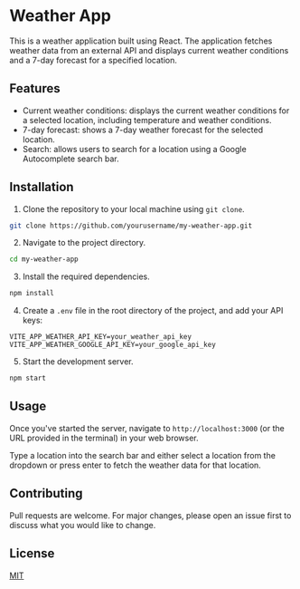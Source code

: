 
# Weather App

This is a weather application built using React. The application fetches weather data from an external API and displays current weather conditions and a 7-day forecast for a specified location.

## Features

- Current weather conditions: displays the current weather conditions for a selected location, including temperature and weather conditions.
- 7-day forecast: shows a 7-day weather forecast for the selected location.
- Search: allows users to search for a location using a Google Autocomplete search bar.

## Installation

1. Clone the repository to your local machine using `git clone`.

```bash
git clone https://github.com/yourusername/my-weather-app.git
```

2. Navigate to the project directory.

```bash
cd my-weather-app
```

3. Install the required dependencies.

```bash
npm install
```

4. Create a `.env` file in the root directory of the project, and add your API keys:

```env
VITE_APP_WEATHER_API_KEY=your_weather_api_key
VITE_APP_WEATHER_GOOGLE_API_KEY=your_google_api_key
```

5. Start the development server.

```bash
npm start
```

## Usage

Once you've started the server, navigate to `http://localhost:3000` (or the URL provided in the terminal) in your web browser. 

Type a location into the search bar and either select a location from the dropdown or press enter to fetch the weather data for that location.

## Contributing

Pull requests are welcome. For major changes, please open an issue first to discuss what you would like to change.

## License

[MIT](https://choosealicense.com/licenses/mit/)
